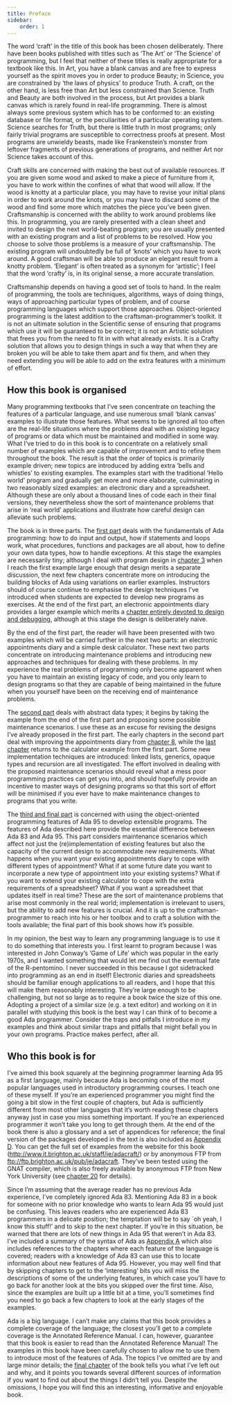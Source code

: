 ```yaml
---
title: Preface
sidebar:
    order: 1
---
```


The word ‘craft’ in the title of this book has been chosen deliberately. There have been books published with titles such as ‘The Art’ or ‘The Science’ of programming, but I feel that neither of these titles is really appropriate for a textbook like this. In Art, you have a blank canvas and are free to express yourself as the spirit moves you in order to produce Beauty; in Science, you are constrained by ‘the laws of physics’ to produce Truth. A craft, on the other hand, is less free than Art but less constrained than Science. Truth and Beauty are both involved in the process, but Art provides a blank canvas which is rarely found in real-life programming. There is almost always some previous system which has to be conformed to: an existing database or file format, or the peculiarities of a particular operating system. Science searches for Truth, but there is little truth in most programs; only fairly trivial programs are susceptible to correctness proofs at present. Most programs are unwieldy beasts, made like Frankenstein’s monster from leftover fragments of previous generations of programs, and neither Art nor Science takes account of this.

Craft skills are concerned with making the best out of available resources. If you are given some wood and asked to make a piece of furniture from it, you have to work within the confines of what that wood will allow. If the wood is knotty at a particular place, you may have to revise your initial plans in order to work around the knots, or you may have to discard some of the wood and find some more which matches the piece you’ve been given. Craftsmanship is concerned with the ability to work around problems like this. In programming, you are rarely presented with a clean sheet and invited to design the next world-beating program; you are usually presented with an existing program and a list of problems to be resolved. How you choose to solve those problems is a measure of your craftsmanship. The existing program will undoubtedly be full of ‘knots’ which you have to work around. A good craftsman will be able to produce an elegant result from a knotty problem. ‘Elegant’ is often treated as a synonym for ‘artistic’; I feel that the word ‘crafty’ is, in its original sense, a more accurate translation.

Craftsmanship depends on having a good set of tools to hand. In the realm of programming, the tools are techniques, algorithms, ways of doing things, ways of approaching particular types of problem, and of course programming languages which support those approaches. Object-oriented programming is the latest addition to the craftsman-programmer’s toolkit. It is not an ultimate solution in the Scientific sense of ensuring that programs which use it will be guaranteed to be correct; it is not an Artistic solution that frees you from the need to fit in with what already exists. It is a Crafty solution that allows you to design things in such a way that when they are broken you will be able to take them apart and fix them, and when they need extending you will be able to add on the extra features with a minimum of effort. 

## How this book is organised

Many programming textbooks that I’ve seen concentrate on teaching the features of a particular language, and use numerous small ‘blank canvas’ examples to illustrate those features. What seems to be ignored all too often are the real-life situations where the problems deal with an existing legacy of programs or data which must be maintained and modified in some way. What I’ve tried to do in this book is to concentrate on a relatively small number of examples which are capable of improvement and to refine them throughout the book. The result is that the order of topics is primarily example driven; new topics are introduced by adding extra ‘bells and whistles’ to existing examples. The examples start with the traditional ‘Hello world’ program and gradually get more and more elaborate, culminating in two reasonably sized examples: an electronic diary and a spreadsheet. Although these are only about a thousand lines of code each in their final versions, they nevertheless show the sort of maintenance problems that arise in ‘real world’ applications and illustrate how careful design can alleviate such problems. 

The book is in three parts. The [first part]() deals with the fundamentals of Ada programming: how to do input and output, how if statements and loops work, what procedures, functions and packages are all about, how to define your own data types, how to handle exceptions. At this stage the examples are necessarily tiny; although I deal with program design in [chapter 3]() when I reach the first example large enough that design merits a separate discussion, the next few chapters concentrate more on introducing the building blocks of Ada using variations on earlier examples. Instructors should of course continue to emphasise the design techniques I’ve introduced when students are expected to develop new programs as exercises. At the end of the first part, an electronic appointments diary provides a larger example which merits a [chapter entirely devoted to design and debugging](), although at this stage the design is deliberately naive. 

By the end of the first part, the reader will have been presented with two examples which will be carried further in the next two parts: an electronic appointments diary and a simple desk calculator. These next two parts concentrate on introducing maintenance problems and introducing new approaches and techniques for dealing with these problems. In my experience the real problems of programming only become apparent when you have to maintain an existing legacy of code, and you only learn to design programs so that they are capable of being maintained in the future when you yourself have been on the receiving end of maintenance problems. 

The [second part]() deals with abstract data types; it begins by taking the example from the end of the first part and proposing some possible maintenance scenarios. I use these as an excuse for revising the designs I’ve already proposed in the first part. The early chapters in the second part deal with improving the appointments diary from [chapter 8](), while the [last chapter]() returns to the calculator example from the first part. Some new implementation techniques are introduced: linked lists, generics, opaque types and recursion are all investigated. The effort involved in dealing with the proposed maintenance scenarios should reveal what a mess poor programming practices can get you into, and should hopefully provide an incentive to master ways of designing programs so that this sort of effort will be minimised if you ever have to make maintenance changes to programs that you write. 

The [third and final part]() is concerned with using the object-oriented programming features of Ada 95 to develop extensible programs. The features of Ada described here provide the essential difference between Ada 83 and Ada 95. This part considers maintenance scenarios which affect not just the (re)implementation of existing features but also the capacity of the current design to accommodate new requirements. What happens when you want your existing appointments diary to cope with different types of appointment? What if at some future date you want to incorporate a new type of appointment into your existing systems? What if you want to extend your existing calculator to cope with the extra requirements of a spreadsheet? What if you want a spreadsheet that updates itself in real time? These are the sort of maintenance problems that arise most commonly in the real world; implementation is irrelevant to users, but the ability to add new features is crucial. And it is up to the craftsman-programmer to reach into his or her toolbox and to craft a solution with the tools available; the final part of this book shows how it’s possible. 

In my opinion, the best way to learn any programming language is to use it to do something that interests you. I first learnt to program because I was interested in John Conway’s ‘Game of Life’ which was popular in the early 1970s, and I wanted something that would let me find out the eventual fate of the R-pentomino. I never succeeded in this because I got sidetracked into programming as an end in itself! Electronic diaries and spreadsheets should be familiar enough applications to all readers, and I hope that this will make them reasonably interesting. They’re large enough to be challenging, but not so large as to require a book twice the size of this one. Adopting a project of a similar size (e.g. a text editor) and working on it in parallel with studying this book is the best way I can think of to become a good Ada programmer. Consider the traps and pitfalls I introduce in my examples and think about similar traps and pitfalls that might befall you in your own programs. Practice makes perfect, after all.

## Who this book is for

I’ve aimed this book squarely at the beginning programmer learning Ada 95 as a first language, mainly because Ada is becoming one of the most popular languages used in introductory programming courses. I teach one of these myself. If you’re an experienced programmer you might find the going a bit slow in the first couple of chapters, but Ada is sufficiently different from most other languages that it’s worth reading these chapters anyway just in case you miss something important. If you’re an experienced programmer it won’t take you long to get through them. At the end of the book there is also a glossary and a set of appendices for reference; the final version of the packages developed in the text is also included as [Appendix D](). You can get the full set of examples from the website for this book (http://www.it.brighton.ac.uk/staff/je/adacraft/) or by anonymous FTP from ftp://ftp.brighton.ac.uk/pub/je/adacraft. They’ve been tested using the GNAT compiler, which is also freely available by anonymous FTP from New York University (see [chapter 20]() for details).

Since I’m assuming that the average reader has no previous Ada experience, I’ve completely ignored Ada 83. Mentioning Ada 83 in a book for someone with no prior knowledge who wants to learn Ada 95 would just be confusing. This leaves readers who are experienced Ada 83 programmers in a delicate position; the temptation will be to say `oh yeah, I know this stuff!’ and to skip to the next chapter. If you’re in this situation, be warned that there are lots of new things in Ada 95 that weren’t in Ada 83. I’ve included a summary of the syntax of Ada as [Appendix A]() which also includes references to the chapters where each feature of the language is covered; readers with a knowledge of Ada 83 can use this to locate information about new features of Ada 95. However, you may well find that by skipping chapters to get to the ‘interesting’ bits you will miss the descriptions of some of the underlying features, in which case you’ll have to go back for another look at the bits you skipped over the first time. Also, since the examples are built up a little bit at a time, you’ll sometimes find you need to go back a few chapters to look at the early stages of the examples. 

Ada is a big language. I can’t make any claims that this book provides a complete coverage of the language; the closest you’ll get to a complete coverage is the Annotated Reference Manual. I can, however, guarantee that this book is easier to read than the Annotated Reference Manual! The examples in this book have been carefully chosen to allow me to use them to introduce most of the features of Ada. The topics I’ve omitted are by and large minor details; the [final chapter]() of the book tells you what I’ve left out and why, and it points you towards several different sources of information if you want to find out about the things I didn’t tell you. Despite the omissions, I hope you will find this an interesting, informative and enjoyable book. 